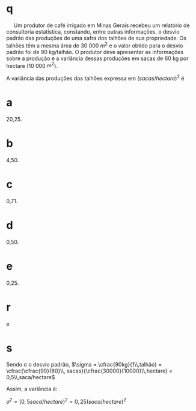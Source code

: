 # q
     Um produtor de café irrigado em Minas Gerais recebeu um relatório de consultoria estatística, constando, entre outras informações, o desvio padrão das produções de uma safra dos talhões de sua propriedade. Os talhões têm a mesma área de 30 000 $m^2$ e o valor obtido para o desvio padrão foi de 90 kg/talhão. O produtor deve apresentar as informações sobre a produção e a variância dessas produções em sacas de 60 kg por hectare (10 000 $m^2$).

A variância das produções dos talhões expressa em $(sacas/hectare)^2$ é

# a
20,25.

# b
4,50.

# c
0,71.

# d
0,50.

# e
0,25.

# r
e

# s
Sendo σ o desvio padrão, $\sigma = \cfrac{90kg}{1\\,talhão} = \cfrac{\cfrac{90}{60}\\, sacas}{\cfrac{30000}{10000}\\,hectare} = 0,5\\,saca/hectare$

Assim, a variância é:

$\sigma^2 = (0,5saca/hectare)^2 = 0,25(saca/hectare)^2$

